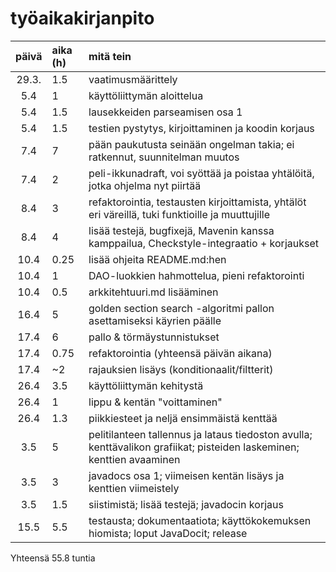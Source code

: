 # työaikakirjanpito

| päivä | aika (h) | mitä tein  |
| :----:|:-----| :-----|
| 29.3. | 1.5  | vaatimusmäärittely |
| 5.4   | 1    | käyttöliittymän aloittelua |
| 5.4   | 1.5  | lausekkeiden parseamisen osa 1 |
| 5.4   | 1.5  | testien pystytys, kirjoittaminen ja koodin korjaus |
| 7.4   | 7    | pään paukutusta seinään ongelman takia; ei ratkennut, suunnitelman muutos |
| 7.4   | 2    | peli-ikkunadraft, voi syöttää ja poistaa yhtälöitä, jotka ohjelma nyt piirtää |
| 8.4   | 3    | refaktorointia, testausten kirjoittamista, yhtälöt eri väreillä, tuki funktioille ja muuttujille |
| 8.4   | 4    | lisää testejä, bugfixejä, Mavenin kanssa kamppailua, Checkstyle-integraatio + korjaukset |
| 10.4  | 0.25 | lisää ohjeita README.md:hen
| 10.4  | 1    | DAO-luokkien hahmottelua, pieni refaktorointi |
| 10.4  | 0.5  | arkkitehtuuri.md lisääminen |
| 16.4  | 5    | golden section search -algoritmi pallon asettamiseksi käyrien päälle |
| 17.4  | 6    | pallo & törmäystunnistukset | 
| 17.4  | 0.75 | refaktorointia (yhteensä päivän aikana) |
| 17.4  | ~2   | rajauksien lisäys (konditionaalit/filtterit) |
| 26.4  | 3.5  | käyttöliittymän kehitystä |
| 26.4  | 1    | lippu & kentän "voittaminen" | 
| 26.4  | 1.3  | piikkiesteet ja neljä ensimmäistä kenttää |
| 3.5   | 5    | pelitilanteen tallennus ja lataus tiedoston avulla; kenttävalikon grafiikat; pisteiden laskeminen; kenttien avaaminen |
| 3.5   | 3    | javadocs osa 1; viimeisen kentän lisäys ja kenttien viimeistely |
| 3.5   | 1.5  | siistimistä; lisää testejä; javadocin korjaus |
| 15.5  | 5.5  | testausta; dokumentaatiota; käyttökokemuksen hiomista; loput JavaDocit; release |

Yhteensä 55.8 tuntia
